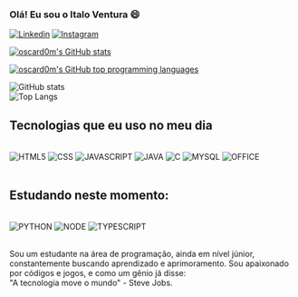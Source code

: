 ### Olá! Eu sou o Italo Ventura 😄


[![Linkedin](https://img.shields.io/badge/LinkedIn-0077B5?style=for-the-badge&logo=linkedin&logoColor=white)](https://www.linkedin.com/in/italopereiraventura/)
[![Instagram](https://img.shields.io/badge/Instagram-E4405F?style=for-the-badge&logo=instagram&logoColor=white)](https://www.instagram.com/ventura_italo/)

[![oscard0m's GitHub stats](https://github-readme-stats.vercel.app/api?username=oscard0m&count_private=true&show_icons=true&theme=great-gatsby)](https://github.com/anuraghazra/github-readme-stats)

[![oscard0m's GitHub top programming languages](https://github-readme-stats.vercel.app/api/top-langs/?username=oscard0m&langs_count=8&layout=compact&theme=great-gatsby)](https://github.com/anuraghazra/github-readme-stats)

![GitHub stats](https://github-readme-stats.vercel.app/api?username=ItaloVenturaa&show_icons=true&theme=github_dark)
<br/>
![Top Langs](https://github-readme-stats.vercel.app/api/top-langs/?username=ItaloVenturaa&theme=github_dark)

## Tecnologias que eu uso no meu dia

<div style="diaplay: inlie_block"><br/>
    <img alt="HTML5" src="https://img.shields.io/badge/HTML5-E34F26?style=for-the-badge&logo=html5&logoColor=white">
    <img alt="CSS" src="https://img.shields.io/badge/CSS3-1572B6?style=for-the-badge&logo=css3&logoColor=white">
    <img alt="JAVASCRIPT" src="https://img.shields.io/badge/JavaScript-323330?style=for-the-badge&logo=javascript&logoColor=F7DF1E">
    <img alt="JAVA" src="https://img.shields.io/badge/Java-ED8B00?style=for-the-badge&logo=openjdk&logoColor=white">
    <img alt="C" src="https://img.shields.io/badge/C-00599C?style=for-the-badge&logo=c&logoColor=white">
    <img alt="MYSQL" src="https://img.shields.io/badge/MySQL-00000F?style=for-the-badge&logo=mysql&logoColor=white">
    <img alt="OFFICE" src="https://img.shields.io/badge/Microsoft_Office-D83B01?style=for-the-badge&logo=microsoft-office&logoColor=white">
</div>

<br/>

## Estudando neste momento:

<div style="diaplay: inlie_block"><br/>
<img alt="PYTHON" src="https://img.shields.io/badge/Python-3776AB?style=for-the-badge&logo=python&logoColor=white">
<img alt="NODE" src="https://img.shields.io/badge/Node.js-43853D?style=for-the-badge&logo=node.js&logoColor=white">
<img alt="TYPESCRIPT" src="https://img.shields.io/badge/TypeScript-007ACC?style=for-the-badge&logo=typescript&logoColor=white">
</div>

<br/>

Sou um estudante na área de programação, ainda em nível júnior, constantemente buscando aprendizado e aprimoramento. Sou apaixonado por códigos e jogos, e como um gênio já disse: <br/> "A tecnologia move o mundo" - Steve Jobs.
